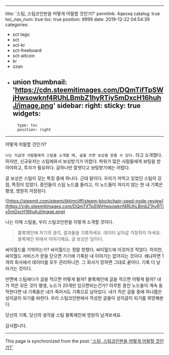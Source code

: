 
---
title: '스팀, 스팀코인판을 어떻게 어필할 것인가?'
permlink: 4qexxq
catalog: true
toc_nav_num: true
toc: true
position: 9999
date: 2019-12-22 04:54:39
categories:
- sct
tags:
- sct
- sct-kr
- sct-freeboard
- sct-altcoin
- kr
- zzan
- union
thumbnail: 'https://cdn.steemitimages.com/DQmTifTpSWjHwsowknf4RUhLBmbZ1hyRTiy5mDxcH16huhJ/image.png'
sidebar:
    right:
        sticky: true
widgets:
    -
        type: toc
        position: right
---


어떻게 어필할 것인가?

`나는 지금껏 사람들에게 스팀을 소개할 때, 글을 쓰면 보상을 받을 수 있다.` 라고 소개했다. 하지만, 신규유저는 스팀에와서 보상받기가 어렵다. 파워가 많은 사람들에게 보팅을 받아야하고, 투자가 필요하다. 글하나만 잘썻다고 보팅받기에는 어렵다. 

글 보상은 스팀이 갖는 특징 중에 하나다. 근데 말이다. 우리가 까먹고 있었던 스팀의 강점, 특징이 있었다. 증인들이 스팀 노드를 돌리고, 이 노드들이 꺼지지 않는 한 내 기록은 평생, 영원히 저장된다.


![https://steemit.com/steem/@timcliff/steem-blockchain-seed-node-review](https://cdn.steemitimages.com/DQmTifTpSWjHwsowknf4RUhLBmbZ1hyRTiy5mDxcH16huhJ/image.png)


나는 이제 스팀을, 우리 스팀코인판을 이렇게 소개할 것이다.

> 블록체인에 자기의 생각, 결과물을 기록하세요.
데이터 날라갈 걱정하지 마세요. 
블록체인 위에서 이야기해요.
글 보상은 덤이다.

싸이월드를 기억하는가? 싸이월드는 정말 핫했다. 싸이월드에 이것저것 적었다. 하지만, 싸이월드 서비스가 문을 닫으면 거기에 기록된 내 이야기는 없어지는 것이다. 왜냐하면 1개의 회사에서 데이터를 모두 관리하니깐. 그 회사가 망하면 그대로 끝이다. 기록 다 날라가는 것이다.

반면에 스팀에다가 글을 적으면 어떻게 될까? 블록체인에 글을 적으면 어떻게 될까? 내가 적은 모든 것이 평생, 노드가 20개만 있으면되는건가? 아무튼 증인 노드들이 계속 동작한다면 내 기록들은 내가 죽어서도 기록으로 남아있다. 내가 적은 글들 중에 하나쯤은 성지글이 되기를 바란다. 우리 스팀코인판에서 작성한 글들이 성지글이 되기를 희망해본다.

당신의 기록, 당신의 생각을 스팀 블록체인에 영원히 남겨보세요.

감사합니다.

- - -

This page is synchronized from the post: ['스팀, 스팀코인판을 어떻게 어필할 것인가?'](https://steemit.com/@jacobyu/4qexxq)
